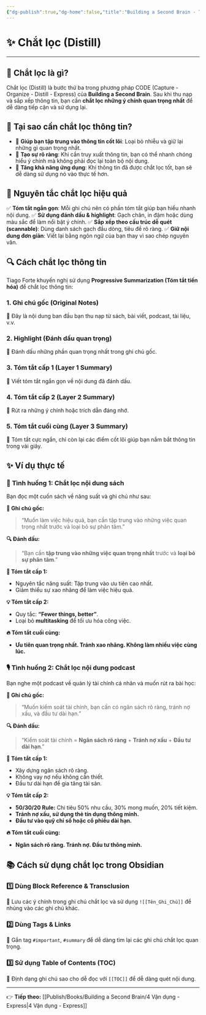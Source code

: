 ```yaml
---
{"dg-publish":true,"dg-home":false,"title":"Building a Second Brain - Thiết lập bộ não thứ hai","date":"2025-01-31","tags":["book","books/building-second-brain"],"dg-path":"Books/Building a Second Brain/3 Chắt lọc - Distill.md","permalink":"/books/building-a-second-brain/3-chat-loc-distill/","dgPassFrontmatter":true,"noteIcon":"","updated":"2025-01-31T10:36:38.303+07:00"}
---
```


# ✨ Chắt lọc (Distill)
---

## 🔹 Chắt lọc là gì?
Chắt lọc (Distill) là bước thứ ba trong phương pháp CODE (Capture - Organize - Distill - Express) của **Building a Second Brain**. Sau khi thu nạp và sắp xếp thông tin, bạn cần **chắt lọc những ý chính quan trọng nhất** để dễ dàng tiếp cận và sử dụng lại.

## 🎯 Tại sao cần chắt lọc thông tin?
- 🧠 **Giúp bạn tập trung vào thông tin cốt lõi**: Loại bỏ nhiễu và giữ lại những gì quan trọng nhất.
- 📌 **Tạo sự rõ ràng**: Khi cần truy xuất thông tin, bạn có thể nhanh chóng hiểu ý chính mà không phải đọc lại toàn bộ nội dung.
- 🚀 **Tăng khả năng ứng dụng**: Khi thông tin đã được chắt lọc tốt, bạn sẽ dễ dàng sử dụng nó vào thực tế hơn.

## 📌 Nguyên tắc chắt lọc hiệu quả
✅ **Tóm tắt ngắn gọn**: Mỗi ghi chú nên có phần tóm tắt giúp bạn hiểu nhanh nội dung.
✅ **Sử dụng đánh dấu & highlight**: Gạch chân, in đậm hoặc dùng màu sắc để làm nổi bật ý chính.
✅ **Sắp xếp theo cấu trúc dễ quét (scannable)**: Dùng danh sách gạch đầu dòng, tiêu đề rõ ràng.
✅ **Giữ nội dung đơn giản**: Viết lại bằng ngôn ngữ của bạn thay vì sao chép nguyên văn.

## 🔍 Cách chắt lọc thông tin
Tiago Forte khuyến nghị sử dụng **Progressive Summarization (Tóm tắt tiến hóa)** để chắt lọc thông tin:

### **1. Ghi chú gốc (Original Notes)**
📌 Đây là nội dung ban đầu bạn thu nạp từ sách, bài viết, podcast, tài liệu, v.v.

### **2. Highlight (Đánh dấu quan trọng)**
📌 Đánh dấu những phần quan trọng nhất trong ghi chú gốc.

### **3. Tóm tắt cấp 1 (Layer 1 Summary)**
📌 Viết tóm tắt ngắn gọn về nội dung đã đánh dấu.

### **4. Tóm tắt cấp 2 (Layer 2 Summary)**
📌 Rút ra những ý chính hoặc trích dẫn đáng nhớ.

### **5. Tóm tắt cuối cùng (Layer 3 Summary)**
📌 Tóm tắt cực ngắn, chỉ còn lại các điểm cốt lõi giúp bạn nắm bắt thông tin trong vài giây.

## ✨ Ví dụ thực tế
### 📖 **Tình huống 1: Chắt lọc nội dung sách**
Bạn đọc một cuốn sách về năng suất và ghi chú như sau:

**📌 Ghi chú gốc:**
> “Muốn làm việc hiệu quả, bạn cần tập trung vào những việc quan trọng nhất trước và loại bỏ sự phân tâm.”

**🔍 Đánh dấu:**
> “Bạn cần **tập trung vào những việc quan trọng nhất** trước và **loại bỏ sự phân tâm**.”

**📝 Tóm tắt cấp 1:**
- Nguyên tắc năng suất: Tập trung vào ưu tiên cao nhất.
- Giảm thiểu sự xao nhãng để làm việc hiệu quả.

**💡 Tóm tắt cấp 2:**
- Quy tắc: **“Fewer things, better”**.
- Loại bỏ **multitasking** để tối ưu hóa công việc.

**🔥 Tóm tắt cuối cùng:**
- **Ưu tiên quan trọng nhất. Tránh xao nhãng. Không làm nhiều việc cùng lúc.**

### 🎙 **Tình huống 2: Chắt lọc nội dung podcast**
Bạn nghe một podcast về quản lý tài chính cá nhân và muốn rút ra bài học:

**📌 Ghi chú gốc:**
> “Muốn kiểm soát tài chính, bạn cần có ngân sách rõ ràng, tránh nợ xấu, và đầu tư dài hạn.”

**🔍 Đánh dấu:**
> “Kiểm soát tài chính = **Ngân sách rõ ràng** + **Tránh nợ xấu** + **Đầu tư dài hạn**.”

**📝 Tóm tắt cấp 1:**
- Xây dựng ngân sách rõ ràng.
- Không vay nợ nếu không cần thiết.
- Đầu tư dài hạn để gia tăng tài sản.

**💡 Tóm tắt cấp 2:**
- **50/30/20 Rule:** Chi tiêu 50% nhu cầu, 30% mong muốn, 20% tiết kiệm.
- **Tránh nợ xấu, sử dụng thẻ tín dụng thông minh.**
- **Đầu tư vào quỹ chỉ số hoặc cổ phiếu dài hạn.**

**🔥 Tóm tắt cuối cùng:**
- **Ngân sách rõ ràng. Tránh nợ. Đầu tư thông minh.**

## 📚 Cách sử dụng chắt lọc trong Obsidian
### 1️⃣ **Dùng Block Reference & Transclusion**
📌 Lưu các ý chính trong ghi chú chắt lọc và sử dụng `![[Tên_Ghi_Chú]]` để nhúng vào các ghi chú khác.

### 2️⃣ **Dùng Tags & Links**
📌 Gắn tag `#important`, `#summary` để dễ dàng tìm lại các ghi chú chắt lọc quan trọng.

### 3️⃣ **Sử dụng Table of Contents (TOC)**
📌 Định dạng ghi chú sao cho dễ đọc với `[[TOC]]` để dễ dàng quét nội dung.

---
👉 **Tiếp theo:** [[Publish/Books/Building a Second Brain/4 Vận dụng - Express\|4 Vận dụng - Express]]

